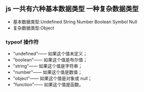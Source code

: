 ## js 一共有六种基本数据类型 一种复杂数据类型
- 基本数据类型:Undefined String Number Boolean Symbol Null
- 复杂数据类型:Object 


### typeof 操作符
-  "undefined"—— 如果这个值未定义；
-  "boolean"—— 如果这个值是布尔值；
-  "string"—— 如果这个值是字符串；
-  "number"—— 如果这个值是数值；
-  "object"—— 如果这个值是对象或 null；
-  "function"—— 如果这个值是函数。